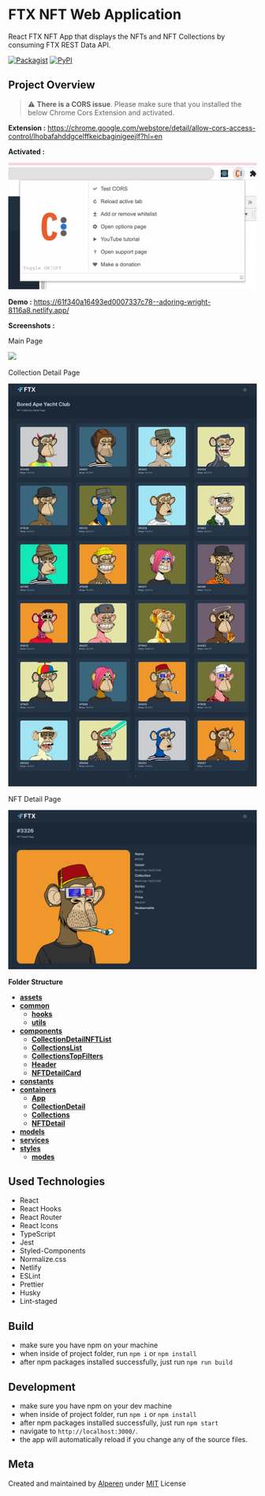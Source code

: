 # FTX NFT Web Application

React FTX NFT App that displays the NFTs and NFT Collections by consuming FTX REST Data API.

[![Packagist](https://img.shields.io/packagist/l/doctrine/orm.svg)]() 
[![PyPI](https://img.shields.io/pypi/status/Django.svg)]()


## Project Overview

> :warning: **There is a CORS issue**. Please make sure that you installed the below Chrome Cors Extension and activated.

**Extension :** https://chrome.google.com/webstore/detail/allow-cors-access-control/lhobafahddgcelffkeicbaginigeejlf?hl=en

**Activated :**

![](https://github.com/iamalperen/ftx/blob/main/ss/extension.png?raw=true)


**Demo :** https://61f340a16493ed0007337c78--adoring-wright-8116a8.netlify.app/

**Screenshots :**

Main Page

![](https://github.com/iamalperen/ftx/blob/main/ss/main.png?raw=true)

Collection Detail Page

![](https://github.com/iamalperen/ftx/blob/main/ss/collection.png?raw=true)

NFT Detail Page

![](https://github.com/iamalperen/ftx/blob/main/ss/detail.png?raw=true)

**Folder Structure**

- [**assets**](src/assets)
- [**common**](src/common)
    - [**hooks**](src/common/hooks)
    - [**utils**](src/common/utils)
- [**components**](src/components)
    - [**CollectionDetailNFTList**](src/components/CollectionDetailNFTList)
    - [**CollectionsList**](src/components/CollectionsList)
    - [**CollectionsTopFilters**](src/components/CollectionsTopFilters)
    - [**Header**](src/components/Header)
    - [**NFTDetailCard**](src/components/NFTDetailCard)
- [**constants**](src/constants)
- [**containers**](src/containers)
    - [**App**](src/containers/App)
    - [**CollectionDetail**](src/containers/CollectionDetail)
    - [**Collections**](src/containers/Collections)
    - [**NFTDetail**](src/containers/NFTDetail)
- [**models**](src/models)
- [**services**](src/services)
- [**styles**](src/styles)
    - [**modes**](src/styles/modes)



## Used Technologies
- React
- React Hooks
- React Router
- React Icons
- TypeScript
- Jest
- Styled-Components
- Normalize.css
- Netlify
- ESLint
- Prettier
- Husky
- Lint-staged


## Build

- make sure you have npm on your machine
- when inside of project folder, run `npm i` or `npm install`
- after npm packages installed successfully, just run `npm run build`


## Development

- make sure you have npm on your dev machine
- when inside of project folder, run `npm i` or `npm install`
- after npm packages installed successfully, just run `npm start`
- navigate to `http://localhost:3000/`.
- the app will automatically reload if you change any of the source files.


## Meta

Created and maintained by [Alperen](https://github.com/iamalperen) under [MIT](LICENSE.md) License
